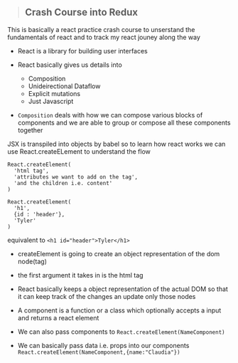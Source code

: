 >## Crash Course into Redux
This is basically a react practice crash course to unserstand the fundamentals of react and to track my react jouney along the way
- React is a library for building user interfaces
- React basically gives us details into
    - Composition
    - Unideirectional Dataflow
    - Explicit mutations
    - Just Javascript

- `Composition` deals with how we can compose various blocks of components and we are able to group or compose all these components together

JSX is transpiled into objects by babel so to learn how react works we can use React.createELement to understand the flow

```
React.createElement(
  'html tag',
  'attributes we want to add on the tag',
  'and the children i.e. content'
)
```

```
React.createElement(
  'h1',
  {id : 'header'},
  'Tyler'
)
```
equivalent to `<h1 id="header">Tyler</h1>`
- createElement is going to create an object representation of the dom node(tag)
- the first argument it takes in is the html tag
- React basically keeps a object representation of the actual DOM so that it can keep track of the changes an update only those nodes
- A component is a function or a class which optionally accepts a input and returns a react element

- We can also pass components to `React.createElement(NameComponent)`
- We can basically pass data i.e. props into our components 
`React.createElement(NameComponent,{name:"Claudia"})`